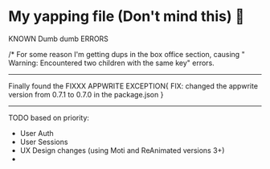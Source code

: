 # My yapping file (Don't mind this) 👋

KNOWN Dumb dumb ERRORS

/*
For some reason I'm getting dups in the box office section, causing " Warning: Encountered two children with the same key" errors. 
_________________________________________________________________________________________________________

Finally found the FIXXX APPWRITE EXCEPTION{
   FIX: changed the appwrite version from 0.7.1 to 0.7.0 in the package.json
}
_________________________________________________________________________________________________________


TODO based on priority: 
- User Auth
- User Sessions
- UX Design changes (using Moti and ReAnimated versions 3+) 
- 

